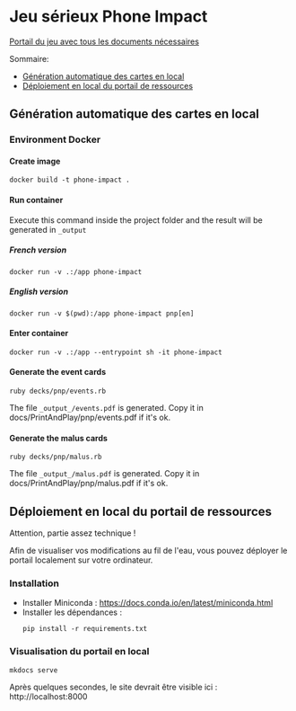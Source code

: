 # Jeu sérieux Phone Impact

[Portail du jeu avec tous les documents nécessaires](https://learninglab.gitlabpages.inria.fr/serious-game/smartphone/index.html)

Sommaire:

- [Génération automatique des cartes en local](#génération_automatique_des_cartes_en_local)
- [Déploiement en local du portail de ressources](#déploiement_en_local_du_portail_de_ressources)

## Génération automatique des cartes en local
### Environment Docker

#### Create image
```shell
docker build -t phone-impact .
```

#### Run container
Execute this command inside the project folder and the result will be generated in `_output`

##### French version
```shell
docker run -v .:/app phone-impact
```

##### English version
```shell
docker run -v $(pwd):/app phone-impact pnp[en]
```

#### Enter container
```shell
docker run -v .:/app --entrypoint sh -it phone-impact
```
#### Generate the event cards
```shell
ruby decks/pnp/events.rb
```
The file `_output_/events.pdf` is generated. Copy it in docs/PrintAndPlay/pnp/events.pdf if it's ok.

#### Generate the malus cards
```shell
ruby decks/pnp/malus.rb
```
The file `_output_/malus.pdf` is generated. Copy it in docs/PrintAndPlay/pnp/malus.pdf if it's ok.

[//]: # (## Generating cards)

[//]: # (By default the cards you generate aren't added to the git repository, to add your cards please move the content of the _output file inside the pdf file by executing this command:)

[//]: # (```shell)

[//]: # (mv _output/*.pdf PrintAndPlay/)

[//]: # (```)


## Déploiement en local du portail de ressources
Attention, partie assez technique !

Afin de visualiser vos modifications au fil de l'eau, vous pouvez déployer le portail localement sur votre ordinateur.

### Installation
- Installer Miniconda : https://docs.conda.io/en/latest/miniconda.html
- Installer les dépendances :
  ```shell
  pip install -r requirements.txt
  ```

### Visualisation du portail en local

```shell
mkdocs serve
```

Après quelques secondes, le site devrait être visible ici : http://localhost:8000
